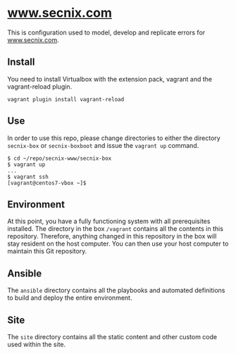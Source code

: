 # www.secnix.com

This is configuration used to model, develop and replicate errors for
www.secnix.com.

## Install

You need to install Virtualbox with the extension pack, vagrant and the
vagrant-reload plugin. 

`vagrant plugin install vagrant-reload`

## Use

In order to use this repo, please change directories to either the directory
`secnix-box` or `secnix-boxboot` and issue the `vagrant up` command. 

```
$ cd ~/repo/secnix-www/secnix-box
$ vagrant up
...
$ vagrant ssh
[vagrant@centos7-vbox ~]$
```

## Environment

At this point, you have a fully functioning system with all prerequisites
installed. The directory in the box `/vagrant` contains all the contents
in this repository. Therefore, anything changed in this repository in the box
will stay resident on the host computer. You can then use your host computer
to maintain this Git repository.

## Ansible

The `ansible` directory contains all the playbooks and automated definitions to
build and deploy the entire environment. 

## Site

The `site` directory contains all the static content and other custom code used
within the site. 

